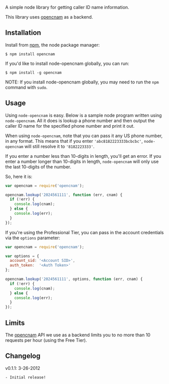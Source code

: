 A simple node library for getting caller ID name information.

This library uses [opencnam](http://www.opencnam.com "opencnam") as a backend.


## Installation

Install from [npm](http://npmjs.org/ "node package manager"), the node package
manager:

    $ npm install opencnam

If you'd like to install node-opencnam globally, you can run:

    $ npm install -g opencnam

NOTE: If you install node-opencnam globally, you may need to run the ``npm``
command with ``sudo``.


## Usage

Using ``node-opencnam`` is easy. Below is a sample node program written using
``node-opencnam``. All it does is lookup a phone number and then output the
caller ID name for the specified phone number and print it out.

When using ``node-opencnam``, note that you can pass it any US phone number, in
any format. This means that if you enter ``'abc8182223333bcbcbc'``,
``node-opencnam`` will still resolve it to ``'8182223333'``.

If you enter a number less than 10-digits in length, you'll get an error. If
you enter a number longer than 10-digits in length, ``node-opencnam`` will only
use the last 10-digits of the number.

So, here it is:

``` javascript
var opencnam = require('opencnam');

opencnam.lookup('2024561111', function (err, cnam) {
  if (!err) {
    console.log(cnam);
  } else {
    console.log(err);
  }
});
```

If you're using the Professional Tier, you can pass in the account credentials via the `options` parameter:

``` javascript
var opencnam = require('opencnam');

var options = {
  account_sid: '<Account SID>',
  auth_token:  '<Auth Token>'
};

opencnam.lookup('2024561111', options, function (err, cnam) {
  if (!err) {
    console.log(cnam);
  } else {
    console.log(err);
  }
});
```


## Limits

The [opencnam](http://www.opencnam.com "opencnam") API we use as a backend
limits you to no more than 10 requests per hour (using the Free Tier).


## Changelog

v0.1.1: 3-26-2012

    - Initial release!
